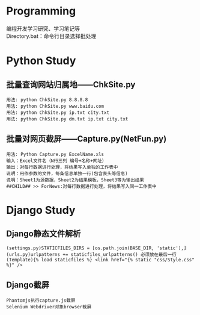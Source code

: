 Programming
===========
编程开发学习研究、学习笔记等  
Directory.bat：命令行目录选择批处理  

Python Study
============
批量查询网站归属地——ChkSite.py
-------------------------------	
	用法: python ChkSite.py 8.8.8.8   
	用法: python ChkSite.py www.baidu.com  
	用法: python ChkSite.py ip.txt city.txt  
	用法: python ChkSite.py dm.txt ip.txt city.txt  

批量对网页截屏——Capture.py(NetFun.py)
-------------------------------------
	用法: Python Capture.py ExcelName.xls   
	输入：Excel文件名（N行三列 编号+名称+网址）  
	输出：对每行数据进行处理，将结果写入单独的工作表中  
	说明：用作参数的文件，每条信息单独一行(包含表头等信息)  
	说明：Sheet1为源数据，Sheet2为结果模板，Sheet3等为输出结果  
	##CHILD## >> ForNews:对每行数据进行处理，将结果写入同一工作表中  


Django Study
============
Django静态文件解析
------------------
	(settings.py)STATICFILES_DIRS = [os.path.join(BASE_DIR, 'static'),]   
	(urls.py)urlpatterns += staticfiles_urlpatterns() 必须放在最后一行   
	(Template){% load staticfiles %} <link href="{% static "css/Style.css" %}" />  

Django截屏
----------
	Phantomjs执行capture.js截屏  
	Selenium Webdriver对象browser截屏  
	